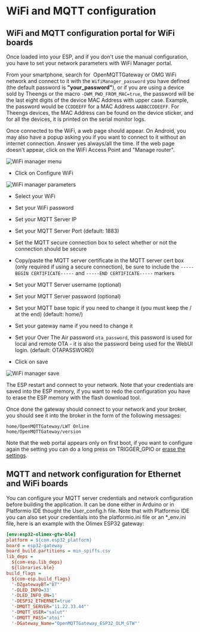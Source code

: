 # WiFi and MQTT configuration

## WiFi and MQTT configuration portal for WiFi boards

Once loaded into your ESP, and if you don't use the manual configuration, you have to set your network parameters with WiFi Manager portal.

From your smartphone, search for  OpenMQTTGateway or OMG WiFi network and connect to it with the `WifiManager_password` you have defined (the default password is **"your_password"**), or if you are using a device sold by Theengs or the macro `-DWM_PWD_FROM_MAC=true`, the password will be the last eight digits of the device MAC Address with upper case.
Example, the password would be `CCDDEEFF` for a MAC Address `AABBCCDDEEFF`. 
For Theengs devices, the MAC Address can be found on the device sticker, and for all the devices, it is printed on the serial monitor logs.

Once connected to the WiFi, a web page should appear. On Android, you may also have a popup asking you if you want to connect to it without an internet connection. Answer yes always/all the time. If the web page doesn't appear, click on the WiFi Access Point and "Manage router".

![WiFi manager menu](../img/OpenMQTTGateway_Wifi_Manager_menu.png)

* Click on Configure WiFi

![WiFi manager parameters](../img/OpenMQTTGateway_Wifi_Manager_enter_parameters.png)

* Select your WiFi
* Set your WiFi password
* Set your MQTT Server IP
* Set your MQTT Server Port (default: 1883)
* Set the MQTT secure connection box to select whether or not the connection should be secure
* Copy/paste the MQTT server certificate in the MQTT server cert box (only required if using a secure connection), be sure to include the `-----BEGIN CERTIFICATE-----` and `-----END CERTIFICATE-----` markers  
* Set your MQTT Server username (optional)
* Set your MQTT Server password (optional)
* Set your MQTT base topic if you need to change it (you must keep the / at the end) (default: home/)
* Set your gateway name if you need to change it
* Set your Over The Air password `ota_password`, this password is used for local and remote OTA - it is also the password being used for the WebUI login. (default: OTAPASSWORD)

* Click on save

![WiFi manager save](../img/OpenMQTTGateway_Wifi_Manager_save.png)

The ESP restart and connect to your network. Note that your credentials are saved into the ESP memory, if you want to redo the configuration you have to erase the ESP memory with the flash download tool.

Once done the gateway should connect to your network and your broker, you should see it into the broker in the form of the following messages:
```
home/OpenMQTTGateway/LWT Online 
home/OpenMQTTGateway/version
```

Note that the web portal appears only on first boot, if you want to configure again the setting you can do a long press on TRIGGER_GPIO or [erase the settings](../use/gateway.md#erase-the-esp-settings).

## MQTT and network configuration for Ethernet and WiFi boards

You can configure your MQTT server credentials and network configuration before building the application. It can be done either in Arduino or in Platformio IDE thought the User_config.h file. Note that with Platformio IDE you can also set your credentials into the platformio.ini file or an *_env.ini file, here is an example with the Olimex ESP32 gateway:

``` ini
[env:esp32-olimex-gtw-ble]
platform = ${com.esp32_platform}
board = esp32-gateway
board_build.partitions = min_spiffs.csv
lib_deps =
  ${com-esp.lib_deps}
  ${libraries.ble}
build_flags =
  ${com-esp.build_flags}
  '-DZgatewayBT="BT"'
  '-DLED_INFO=33'
  '-DLED_INFO_ON=1'
  '-DESP32_ETHERNET=true'
  '-DMQTT_SERVER="11.22.33.44"'
  '-DMQTT_USER="salut"'
  '-DMQTT_PASS="atoi"'
  '-DGateway_Name="OpenMQTTGateway_ESP32_OLM_GTW"'
```
